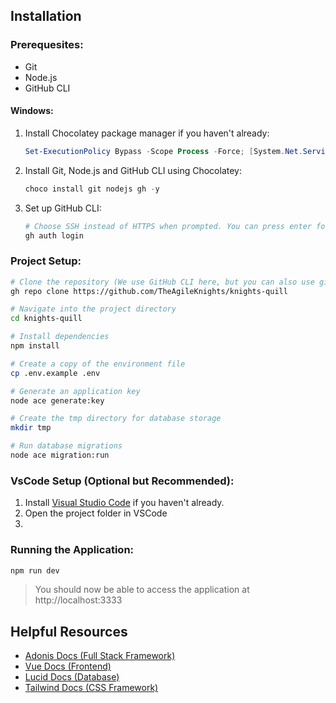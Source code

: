 ## Installation

### Prerequesites:
- Git
- Node.js
- GitHub CLI

#### Windows:
1. Install Chocolatey package manager if you haven't already:
    ```powershell
    Set-ExecutionPolicy Bypass -Scope Process -Force; [System.Net.ServicePointManager]::SecurityProtocol = [System.Net.ServicePointManager]::SecurityProtocol -bor 3072; iex ((New-Object System.Net.WebClient).DownloadString('https://community.chocolatey.org/install.ps1'))
    ```
2. Install Git, Node.js and GitHub CLI using Chocolatey:
   ```powershell
   choco install git nodejs gh -y
   ```
3. Set up GitHub CLI:
   ```powershell
   # Choose SSH instead of HTTPS when prompted. You can press enter for everything else
   gh auth login
   ```

### Project Setup:
```bash
# Clone the repository (We use GitHub CLI here, but you can also use git clone if you are already authentica)
gh repo clone https://github.com/TheAgileKnights/knights-quill

# Navigate into the project directory
cd knights-quill

# Install dependencies
npm install

# Create a copy of the environment file
cp .env.example .env

# Generate an application key
node ace generate:key

# Create the tmp directory for database storage
mkdir tmp

# Run database migrations
node ace migration:run
```

### VsCode Setup (Optional but Recommended):
1. Install [Visual Studio Code](https://code.visualstudio.com/download) if you haven't already.
2. Open the project folder in VSCode
3. 

### Running the Application:
```bash
npm run dev
```
> You should now be able to access the application at http://localhost:3333


## Helpful Resources
- [Adonis Docs (Full Stack Framework)](https://docs.adonisjs.com/guides/preface/introduction)
- [Vue Docs (Frontend)](https://vuejs.org/guide/introduction.html)
- [Lucid Docs (Database)](https://docs.adonisjs.com/guides/database/lucid)
- [Tailwind Docs (CSS Framework)](https://tailwindcss.com/docs/styling-with-utility-classes)